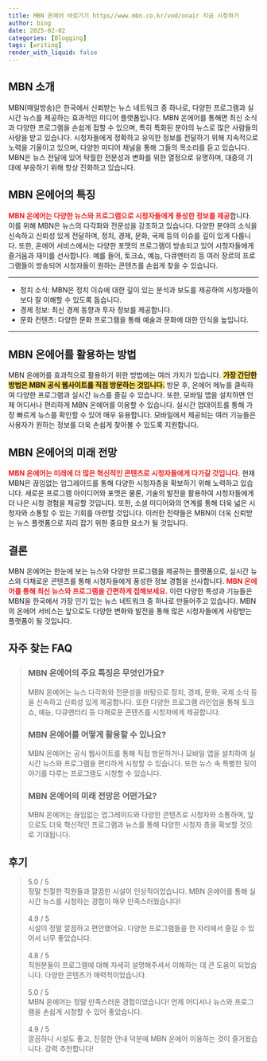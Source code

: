 ```yaml
---
title: MBN 온에어 바로가기 https//www.mbn.co.kr/vod/onair 지금 시청하기
author: bing
date: 2025-02-02
categories: [Blogging]
tags: [writing]
render_with_liquid: false
---
```



<h2 id='MBN_소개'>MBN 소개</h2>

<p>MBN(매일방송)은 한국에서 신뢰받는 뉴스 네트워크 중 하나로, 다양한 프로그램과 실시간 뉴스를 제공하는 효과적인 미디어 플랫폼입니다. MBN 온에어를 통해면 최신 소식과 다양한 프로그램을 손쉽게 접할 수 있으며, 특히 특화된 분야의 뉴스로 많은 사람들의 사랑을 받고 있습니다. 시청자들에게 정확하고 유익한 정보를 전달하기 위해 지속적으로 노력을 기울이고 있으며, 다양한 미디어 채널을 통해 그들의 목소리를 듣고 있습니다. MBN은 뉴스 전달에 있어 탁월한 전문성과 변화를 위한 열정으로 유명하며, 대중의 기대에 부응하기 위해 항상 진화하고 있습니다.</p>

<h2 id='MBN_온에어_특징'>MBN 온에어의 특징</h2>

<p><b><span style="color: #ee2323;">MBN 온에어는 다양한 뉴스와 프로그램으로 시청자들에게 풍성한 정보를 제공</span></b>합니다. 이를 위해 MBN은 뉴스의 다각화와 전문성을 강조하고 있습니다. 다양한 분야의 소식을 신속하고 신뢰성 있게 전달하며, 정치, 경제, 문화, 국제 등의 이슈를 깊이 있게 다룹니다. 또한, 온에어 서비스에서는 다양한 포맷의 프로그램이 방송되고 있어 시청자들에게 즐거움과 재미를 선사합니다. 예를 들어, 토크쇼, 예능, 다큐멘터리 등 여러 장르의 프로그램들이 방송되어 시청자들이 원하는 콘텐츠를 손쉽게 찾을 수 있습니다.</p>

<hr />

<ul>
    <li>정치 소식: MBN은 정치 이슈에 대한 깊이 있는 분석과 보도를 제공하여 시청자들이 보다 잘 이해할 수 있도록 돕습니다.</li>
    <li>경제 정보: 최신 경제 동향과 투자 정보를 제공합니다.</li>
    <li>문화 컨텐츠: 다양한 문화 프로그램을 통해 예술과 문화에 대한 인식을 높입니다.</li>
</ul>

<hr />

<h2 id='MBN_온에어_활용법'>MBN 온에어를 활용하는 방법</h2>

<p>MBN 온에어를 효과적으로 활용하기 위한 방법에는 여러 가지가 있습니다. <b><span style="background-color: #ffe066;">가장 간단한 방법은 MBN 공식 웹사이트를 직접 방문하는 것입니다.</span></b> 방문 후, 온에어 메뉴를 클릭하여 다양한 프로그램과 실시간 뉴스를 즐길 수 있습니다. 또한, 모바일 앱을 설치하면 언제 어디서나 편리하게 MBN 온에어를 이용할 수 있습니다. 실시간 업데이트를 통해 가장 빠르게 뉴스를 확인할 수 있어 매우 유용합니다. 모바일에서 제공되는 여러 기능들은 사용자가 원하는 정보를 더욱 손쉽게 찾아볼 수 있도록 지원합니다.</p>

<h2 id='MBN_온에어의_미래_전망'>MBN 온에어의 미래 전망</h2>

<p><b><span style="color: #ee2323;">MBN 온에어는 미래에 더 많은 혁신적인 콘텐츠로 시청자들에게 다가갈 것입니다.</span></b> 현재 MBN은 끊임없는 업그레이드를 통해 다양한 시청자층을 확보하기 위해 노력하고 있습니다. 새로운 프로그램 아이디어와 포맷은 물론, 기술의 발전을 활용하여 시청자들에게 더 나은 시청 경험을 제공할 것입니다. 또한, 소셜 미디어와의 연계를 통해 더욱 넓은 시청자와 소통할 수 있는 기회를 마련할 것입니다. 이러한 전략들은 MBN이 더욱 신뢰받는 뉴스 플랫폼으로 자리 잡기 위한 중요한 요소가 될 것입니다.</p>

<h2 id='MBN_결론'>결론</h2>

<p>MBN 온에어는 한눈에 보는 뉴스와 다양한 프로그램을 제공하는 플랫폼으로, 실시간 뉴스와 다채로운 콘텐츠를 통해 시청자들에게 풍성한 정보 경험을 선사합니다. <b><span style="color: #ee2323;">MBN 온에어를 통해 최신 뉴스와 프로그램을 간편하게 접해보세요.</span></b> 이런 다양한 특성과 기능들은 MBN을 한국에서 가장 인기 있는 뉴스 네트워크 중 하나로 만들어주고 있습니다. MBN의 온에어 서비스는 앞으로도 다양한 변화와 발전을 통해 많은 시청자들에게 사랑받는 플랫폼이 될 것입니다.</p>


<h2 id='자주_찾는_FAQ'>자주 찾는 FAQ</h2>
<div itemscope="" itemtype="https://schema.org/FAQPage"> 
<blockquote> 
<div itemscope="" itemprop="mainEntity" itemtype="https://schema.org/Question"> 
<h3 itemprop="name">MBN 온에어의 주요 특징은 무엇인가요?</h3> 
<div itemscope="" itemprop="acceptedAnswer" itemtype="https://schema.org/Answer"> 
<span itemprop="text"> 
<p>MBN 온에어는 뉴스 다각화와 전문성을 바탕으로 정치, 경제, 문화, 국제 소식 등을 신속하고 신뢰성 있게 제공합니다. 또한 다양한 프로그램 라인업을 통해 토크쇼, 예능, 다큐멘터리 등 다채로운 콘텐츠를 시청자에게 제공합니다.</p> 
</span> 
</div> 
</div> 

<div itemscope="" itemprop="mainEntity" itemtype="https://schema.org/Question"> 
<h3 itemprop="name">MBN 온에어를 어떻게 활용할 수 있나요?</h3> 
<div itemscope="" itemprop="acceptedAnswer" itemtype="https://schema.org/Answer"> 
<span itemprop="text"> 
<p>MBN 온에어는 공식 웹사이트를 통해 직접 방문하거나 모바일 앱을 설치하여 실시간 뉴스와 프로그램을 편리하게 시청할 수 있습니다. 또한 뉴스 속 특별한 뒷이야기를 다루는 프로그램도 시청할 수 있습니다.</p> 
</span> 
</div> 
</div> 

<div itemscope="" itemprop="mainEntity" itemtype="https://schema.org/Question"> 
<h3 itemprop="name">MBN 온에어의 미래 전망은 어떤가요?</h3> 
<div itemscope="" itemprop="acceptedAnswer" itemtype="https://schema.org/Answer"> 
<span itemprop="text"> 
<p>MBN 온에어는 끊임없는 업그레이드와 다양한 콘텐츠로 시청자와 소통하며, 앞으로도 더욱 혁신적인 프로그램과 뉴스를 통해 다양한 시청자 층을 확보할 것으로 기대됩니다.</p> 
</span> 
</div> 
</div> 

</blockquote> 
</div>
<h2 id='후기'>후기</h2>
<div itemscope itemtype="https://schema.org/Product">
  <blockquote>
  <div itemprop="review" itemscope itemtype="https://schema.org/Review">
      <div itemprop="reviewRating" itemscope itemtype="https://schema.org/Rating"> <span itemprop="ratingValue">5.0</span> / <span itemprop="bestRating">5</span> </div>
      <span itemprop="reviewBody">정말 친절한 직원들과 깔끔한 시설이 인상적이었습니다. MBN 온에어를 통해 실시간 뉴스를 시청하는 경험이 매우 만족스러웠습니다!</span>
  </div>
  <br>
  <div itemprop="review" itemscope itemtype="https://schema.org/Review">
      <div itemprop="reviewRating" itemscope itemtype="https://schema.org/Rating"> <span itemprop="ratingValue">4.9</span> / <span itemprop="bestRating">5</span> </div>
      <span itemprop="reviewBody">시설이 정말 깔끔하고 편안했어요. 다양한 프로그램들을 한 자리에서 즐길 수 있어서 너무 좋았습니다.</span>
  </div>
  <br>
  <div itemprop="review" itemscope itemtype="https://schema.org/Review">
      <div itemprop="reviewRating" itemscope itemtype="https://schema.org/Rating"> <span itemprop="ratingValue">4.8</span> / <span itemprop="bestRating">5</span> </div>
      <span itemprop="reviewBody">직원분들이 프로그램에 대해 자세히 설명해주셔서 이해하는 데 큰 도움이 되었습니다. 다양한 콘텐츠가 매력적이었습니다.</span>
  </div>
  <br>
  <div itemprop="review" itemscope itemtype="https://schema.org/Review">
      <div itemprop="reviewRating" itemscope itemtype="https://schema.org/Rating"> <span itemprop="ratingValue">5.0</span> / <span itemprop="bestRating">5</span> </div>
      <span itemprop="reviewBody">MBN 온에어는 정말 만족스러운 경험이었습니다! 언제 어디서나 뉴스와 프로그램을 손쉽게 시청할 수 있어 좋았습니다.</span>
  </div>
  <br>
  <div itemprop="review" itemscope itemtype="https://schema.org/Review">
      <div itemprop="reviewRating" itemscope itemtype="https://schema.org/Rating"> <span itemprop="ratingValue">4.9</span> / <span itemprop="bestRating">5</span> </div>
      <span itemprop="reviewBody">깔끔하니 시설도 좋고, 친절한 안내 덕분에 MBN 온에어 이용하는 것이 즐거웠습니다. 강력 추천합니다!</span>
  </div>
  </blockquote>
</div>
